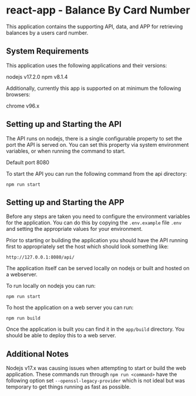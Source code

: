# react-app - Balance By Card Number

This application contains the supporting API, data, and APP for retrieving balances by a users card number.

## System Requirements

This application uses the following applications and their versions:

nodejs v17.2.0
npm v8.1.4

Additionally, currently this app is supported on at minimum the following browsers:

chrome v96.x

## Setting up and Starting the API

The API runs on nodejs, there is a single configurable property to set the port
the API is served on.  You can set this property via system environment variables, or when running the command to start.

Default port 8080

To start the API you can run the following command from the api directory:

`npm run start`

## Setting up and Starting the APP

Before any steps are taken you need to configure the environment variables for the application.  You can do this by copying the `.env.example` file `.env` and
setting the appropriate values for your environment.

Prior to starting or building the application you should have the API running first to appropriately set the host which should look something like:

`http://127.0.0.1:8080/api/`

The application itself can be served locally on nodejs or built and hosted on a webserver.

To run locally on nodejs you can run:

`npm run start`

To host the application on a web server you can run:

`npm run build`

Once the application is built you can find it in the `app/build` directory.  You should be able to deploy this to a web server.

## Additional Notes

Nodejs v17.x was causing issues when attempting to start or build the web application.  These commands run through `npm run <command>` have the following option set `--openssl-legacy-provider` which is not ideal but was temporary to 
get things running as fast as possible.


